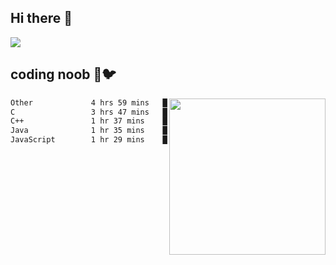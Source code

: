 ## Hi there 👋

<!--
**IZSSERAFIM/IZSSERAFIM** is a ✨ _special_ ✨ repository because its `README.md` (this file) appears on your GitHub profile.

Here are some ideas to get you started:

- 🔭 I’m currently working on ...
- 🌱 I’m currently learning ...
- 👯 I’m looking to collaborate on ...
- 🤔 I’m looking for help with ...
- 💬 Ask me about ...
- 📫 How to reach me: ...
- 😄 Pronouns: ...
- ⚡ Fun fact: ...
-->

![](https://pixel-profile.vercel.app/api/github-stats?username=IZSSERAFIM&screen_effect=true&theme=rainbow)

<!--
[![IZSSERAFIM's GitHub stats](https://github-readme-stats-omega-one-96.vercel.app/api?username=IZSSERAFIM&show_icons=true&theme=radical)](https://github.com/anuraghazra/github-readme-stats)
[![Top Langs](https://github-readme-stats-omega-one-96.vercel.app/api/top-langs/?username=IZSSERAFIM&layout=compact)](https://github.com/anuraghazra/github-readme-stats)
-->
## coding noob 🥬🐦

<img src="https://github-readme-stats.vercel.app/api/wakatime?username=IZSSERAFIM&layout=compact&langs_count=16&" width="250" align="right"/>

<!--START_SECTION:waka-->

```txt
Other             4 hrs 59 mins   ████████▓░░░░░░░░░░░░░░░░   34.00 %
C                 3 hrs 47 mins   ██████▒░░░░░░░░░░░░░░░░░░   25.84 %
C++               1 hr 37 mins    ██▓░░░░░░░░░░░░░░░░░░░░░░   11.11 %
Java              1 hr 35 mins    ██▓░░░░░░░░░░░░░░░░░░░░░░   10.80 %
JavaScript        1 hr 29 mins    ██▓░░░░░░░░░░░░░░░░░░░░░░   10.17 %
```

<!--END_SECTION:waka-->
